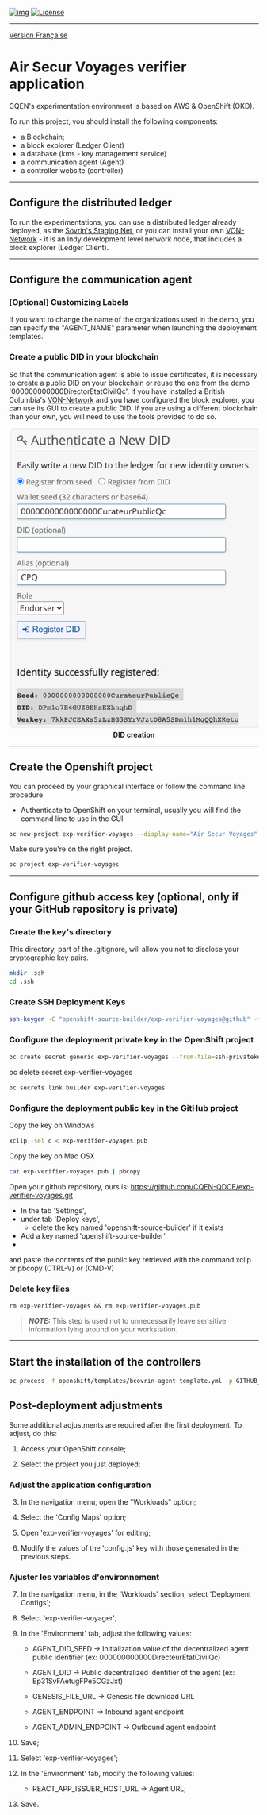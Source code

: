 [![img](https://img.shields.io/badge/Lifecycle-Experimental-339999)](https://www.quebec.ca/gouv/politiques-orientations/vitrine-numeriqc/accompagnement-des-organismes-publics/demarche-conception-services-numeriques)
[![License](https://img.shields.io/badge/License-Apache%202.0-blue.svg)](LICENSE)

---
[Version Française](README_fr_CA.md)

# Air Secur Voyages verifier application 

CQEN's experimentation environment is based on AWS & OpenShift (OKD).

To run this project, you should install the following components: 

- a Blockchain; 
- a block explorer (Ledger Client)
- a database (kms - key management service)
- a communication agent (Agent)
- a controller website (controller)

---

## Configure the distributed ledger 

To run the experimentations, you can use a distributed ledger already deployed, as the [Sovrin's Staging Net](https://sovrin.org), or you can install your own [VON-Network](https://github.com/bcgov/von-network) - it is an Indy development level network node, that includes a block explorer (Ledger Client). 

---
## Configure the communication agent 

### [Optional] Customizing Labels

If you want to change the name of the organizations used in the demo, you can specify the "AGENT_NAME" parameter when launching the deployment templates. 

### Create a public DID in your blockchain

So that the communication agent is able to issue certificates, it is necessary to create a public DID on your blockchain or reuse the one from the demo '000000000000DirectorEtatCivilQc'. If you have installed a British Columbia's [VON-Network](https://github.com/bcgov/von-network) and you have configured the block explorer, you can use its GUI to create a public DID. If you are using a different blockchain than your own, you will need to use the tools provided to do so.

<p align="center">
  <img src="../../images/NewDID.png" label="Block explorer" />

  <br>
  <b>DID creation</b>
</p>

---

## Create the Openshift project 

You can proceed by your graphical interface or follow the command line procedure.

- Authenticate to OpenShift on your terminal, usually you will find the command line to use in the GUI

```bash
oc new-project exp-verifier-voyages --display-name="Air Secur Voyages" --description="VC verifier application - Air Secur Voyages"
```

Make sure you're on the right project. 

```bash
oc project exp-verifier-voyages
```

---

## Configure github access key (optional, only if your GitHub repository is private)

### Create the key's directory 

This directory, part of the .gitignore, will allow you not to disclose your cryptographic key pairs.

```bash
mkdir .ssh
cd .ssh
```

### Create SSH Deployment Keys

```bash
ssh-keygen -C "openshift-source-builder/exp-verifier-voyages@github" -f exp-verifier-voyages -N ''
```

### Configure the deployment private key in the OpenShift project

```bash
oc create secret generic exp-verifier-voyages --from-file=ssh-privatekey=exp-verifier-voyages --type=kubernetes.io/ssh-auth
```

oc delete secret exp-verifier-voyages

```bash
oc secrets link builder exp-verifier-voyages
```

### Configure the deployment public key in the GitHub project

Copy the key on Windows

```bash
xclip -sel c < exp-verifier-voyages.pub
```

Copy the key on Mac OSX

```bash
cat exp-verifier-voyages.pub | pbcopy
```

Open your github repository, ours is: https://github.com/CQEN-QDCE/exp-verifier-voyages.git

- In the tab 'Settings',
- under tab 'Deploy keys',
  - delete the key named 'openshift-source-builder' if it exists
- Add a key named 'openshift-source-builder'
- 
and paste the contents of the public key retrieved with the command xclip or pbcopy (CTRL-V) or (CMD-V)

### Delete key files

```
rm exp-verifier-voyages && rm exp-verifier-voyages.pub
```
> **_NOTE:_** This step is used not to unnecessarily leave sensitive information lying around on your workstation.
---

## Start the installation of the controllers

```bash
oc process -f openshift/templates/bcovrin-agent-template.yml -p GITHUB_WEBHOOK_SECRET='$(cat .ssh/exp-verifier-voyages)' | oc apply -f -
```

## Post-deployment adjustments

Some additional adjustments are required after the first deployment. To adjust, do this:

1. Access your OpenShift console;

2. Select the project you just deployed;

### Adjust the application configuration
3. In the navigation menu, open the "Workloads" option;

4. Select the 'Config Maps' option;

5. Open 'exp-verifier-voyages' for editing;

6. Modify the values ​​of the 'config.js' key with those generated in the previous steps.

### Ajuster les variables d'environnement

7. In the navigation menu, in the 'Workloads' section, select 'Deployment Configs';

8. Select 'exp-verifier-voyager';

9. In the 'Environment' tab, adjust the following values:

    * AGENT_DID_SEED -> Initialization value of the decentralized agent public identifier (ex: 000000000000DirecteurEtatCivilQc)

    * AGENT_DID -> Public decentralized identifier of the agent (ex: Ep31SvFAetugFPe5CGzJxt)

    * GENESIS_FILE_URL -> Genesis file download URL

    * AGENT_ENDPOINT -> Inbound agent endpoint

    * AGENT_ADMIN_ENDPOINT -> Outbound agent endpoint

10. Save;

11. Select 'exp-verifier-voyages';

12. In the 'Environment' tab, modify the following values:

    * REACT_APP_ISSUER_HOST_URL -> Agent URL;

13. Save. 
